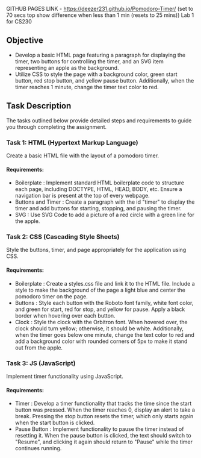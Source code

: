 GITHUB PAGES LINK -
https://deezer231.github.io/Pomodoro-Timer/
(set to 70 secs top show difference when less than 1 min (resets to 25 mins))
Lab 1 for CS230

## Objective

- Develop a basic HTML page featuring a paragraph for displaying the timer, two buttons for controlling the timer, and an SVG item representing an apple as the background.
- Utilize CSS to style the page with a background color, green start button, red stop button, and yellow pause button. Additionally, when the timer reaches 1 minute, change the timer text color to red.

## Task Description

The tasks outlined below provide detailed steps and requirements to guide you through completing the assignment.

### Task 1: HTML (Hypertext Markup Language) 

Create a basic HTML file with the layout of a pomodoro timer.

#### Requirements:

- Boilerplate : Implement standard HTML boilerplate code to structure each page, including DOCTYPE, HTML, HEAD, BODY, etc. Ensure a navigation bar is present at the top of every webpage.
- Buttons and Timer : Create a paragraph with the id "timer" to display the timer and add buttons for starting, stopping, and pausing the timer.
- SVG : Use SVG Code to add a picture of a red circle with a green line for the apple.

### Task 2: CSS (Cascading Style Sheets) 

Style the buttons, timer, and page appropriately for the application using CSS.

#### Requirements:

- Boilerplate : Create a styles.css file and link it to the HTML file. Include a style to make the background of the page a light blue and center the pomodoro timer on the page.
- Buttons : Style each button with the Roboto font family, white font color, and green for start, red for stop, and yellow for pause. Apply a black border when hovering over each button.
- Clock : Style the clock with the Orbitron font. When hovered over, the clock should turn yellow; otherwise, it should be white. Additionally, when the timer goes below one minute, change the text color to red and add a background color with rounded corners of 5px to make it stand out from the apple.

### Task 3: JS (JavaScript) 

Implement timer functionality using JavaScript.

#### Requirements:

- Timer : Develop a timer functionality that tracks the time since the start button was pressed. When the timer reaches 0, display an alert to take a break. Pressing the stop button resets the timer, which only starts again when the start button is clicked.
- Pause Button : Implement functionality to pause the timer instead of resetting it. When the pause button is clicked, the text should switch to "Resume", and clicking it again should return to "Pause" while the timer continues running.
